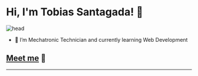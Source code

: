 # Hi, I'm Tobias Santagada! 👋
![head](https://user-images.githubusercontent.com/69723636/174455647-d1ee1ec3-c699-4ab4-b4e2-daf06aac3054.png)
- 🐣 I’m Mechatronic Technician and currently learning Web Development  

## [Meet me](https://linktr.ee/tobias_santagada) 👾
<hr>
